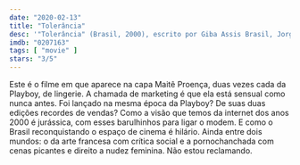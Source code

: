 ```yaml
---
date: "2020-02-13"
title: "Tolerância"
desc: '"Tolerância" (Brasil, 2000), escrito por Giba Assis Brasil, Jorge Furtado e Carlos Gerbase, dirigido por Carlos Gerbase, com Maitê Proença, Roberto Bomtempo, Maria Ribeiro e Ana Maria Mainieri. Um DVD procurado.'
imdb: "0207163"
tags: [ "movie" ]
stars: "3/5"
---
```

Este é o filme em que aparece na capa Maitê Proença, duas vezes cada da Playboy, de lingerie. A chamada de marketing é que ela está sensual como nunca antes. Foi lançado na mesma época da Playboy? De suas duas edições recordes de vendas? Como a visão que temos da internet dos anos 2000 é jurássica, com esses barulhinhos para ligar o modem. E como o Brasil reconquistando o espaço de cinema é hilário. Ainda entre dois mundos: o da arte francesa com crítica social e a pornochanchada com cenas picantes e direito a nudez feminina. Não estou reclamando.
